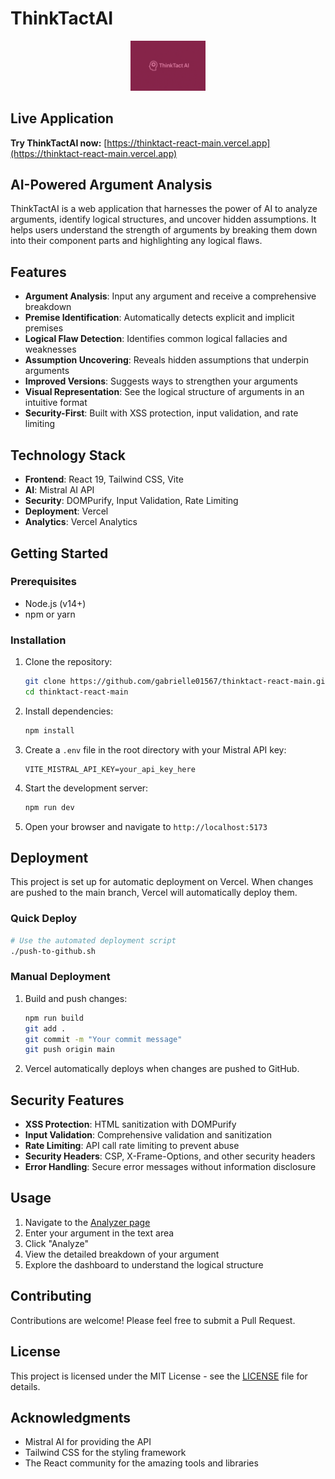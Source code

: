 # ThinkTactAI

<p align="center">
  <img src="src/assets/images/logo.png" alt="ThinkTactAI Logo" width="120" />
</p>

##  Live Application

**Try ThinkTactAI now:** [https://thinktact-react-main.vercel.app](https://thinktact-react-main.vercel.app)

## AI-Powered Argument Analysis

ThinkTactAI is a web application that harnesses the power of AI to analyze arguments, identify logical structures, and uncover hidden assumptions. It helps users understand the strength of arguments by breaking them down into their component parts and highlighting any logical flaws.

## Features

- **Argument Analysis**: Input any argument and receive a comprehensive breakdown
- **Premise Identification**: Automatically detects explicit and implicit premises
- **Logical Flaw Detection**: Identifies common logical fallacies and weaknesses
- **Assumption Uncovering**: Reveals hidden assumptions that underpin arguments
- **Improved Versions**: Suggests ways to strengthen your arguments
- **Visual Representation**: See the logical structure of arguments in an intuitive format
- **Security-First**: Built with XSS protection, input validation, and rate limiting

## Technology Stack

- **Frontend**: React 19, Tailwind CSS, Vite
- **AI**: Mistral AI API
- **Security**: DOMPurify, Input Validation, Rate Limiting
- **Deployment**: Vercel
- **Analytics**: Vercel Analytics

## Getting Started

### Prerequisites

- Node.js (v14+)
- npm or yarn

### Installation

1. Clone the repository:
   ```bash
   git clone https://github.com/gabrielle01567/thinktact-react-main.git
   cd thinktact-react-main
   ```

2. Install dependencies:
   ```bash
   npm install
   ```

3. Create a `.env` file in the root directory with your Mistral API key:
   ```
   VITE_MISTRAL_API_KEY=your_api_key_here
   ```

4. Start the development server:
   ```bash
   npm run dev
   ```

5. Open your browser and navigate to `http://localhost:5173`

## Deployment

This project is set up for automatic deployment on Vercel. When changes are pushed to the main branch, Vercel will automatically deploy them.

### Quick Deploy

```bash
# Use the automated deployment script
./push-to-github.sh
```

### Manual Deployment

1. Build and push changes:
   ```bash
   npm run build
   git add .
   git commit -m "Your commit message"
   git push origin main
   ```

2. Vercel automatically deploys when changes are pushed to GitHub.

## Security Features

- **XSS Protection**: HTML sanitization with DOMPurify
- **Input Validation**: Comprehensive validation and sanitization
- **Rate Limiting**: API call rate limiting to prevent abuse
- **Security Headers**: CSP, X-Frame-Options, and other security headers
- **Error Handling**: Secure error messages without information disclosure

## Usage

1. Navigate to the [Analyzer page](https://thinktact-react-main.vercel.app/analyzer)
2. Enter your argument in the text area
3. Click "Analyze"
4. View the detailed breakdown of your argument
5. Explore the dashboard to understand the logical structure

## Contributing

Contributions are welcome! Please feel free to submit a Pull Request.

## License

This project is licensed under the MIT License - see the [LICENSE](LICENSE) file for details.

## Acknowledgments

- Mistral AI for providing the API
- Tailwind CSS for the styling framework
- The React community for the amazing tools and libraries

